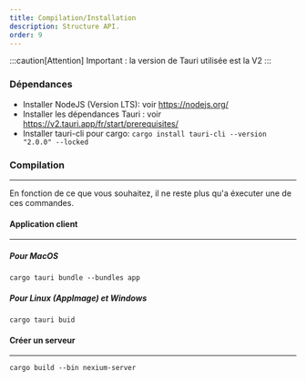 ```yaml
---
title: Compilation/Installation
description: Structure API.
order: 9
---
```

:::caution[Attention]
Important : la version de Tauri utilisée est la V2
:::
### Dépendances

-   Installer NodeJS (Version LTS): voir https://nodejs.org/
-   Installer les dépendances Tauri : voir https://v2.tauri.app/fr/start/prerequisites/
-   Installer tauri-cli pour cargo: `cargo install tauri-cli --version "2.0.0" --locked`

### Compilation
---
En fonction de ce que vous souhaitez, il ne reste plus qu'a éxecuter une de ces commandes.
#### Application client
---
##### Pour MacOS

`cargo tauri bundle --bundles app`

##### Pour Linux (AppImage) et Windows

`cargo tauri buid`

#### Créer un serveur
---
`cargo build --bin nexium-server`

